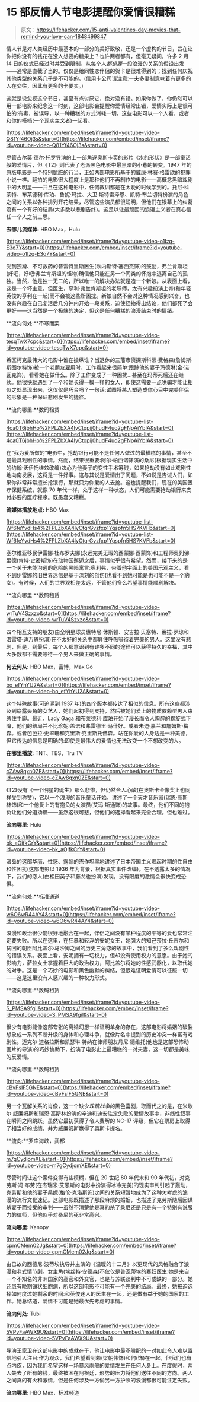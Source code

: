 # 15 部反情人节电影提醒你爱情很糟糕

> 原文：<https://lifehacker.com/15-anti-valentines-day-movies-that-remind-you-love-can-1848499847>

情人节是对人类经历中最基本的一部分的美好致敬，还是一个虚构的节日，旨在让你把你没有的钱花在没人想要的糖果上？也许两者都有，但毫无疑问，许多 2 月 14 日的仪式已经过时并受到限制，从每个人*都想要*一段浪漫的关系的假设出发——通常是直截了当的。仅仅是给同性恋伴侣的贺卡是很难得到的；找到任何庆祝其他类型的关系几乎是不可能的。(信用卡公司请注意:一夫多妻制意味着有更多的人在交往，因此有更多的卡要卖。)

这就是说忽视这个节日，甚至有点讨厌它，绝对没有错。如果你做了，你仍然可以用一部电影来纪念这一时刻，这部电影会提醒你爱情经常出错，爱情实际上是很可怕的:有毒，被误导，以一种糟糕的方式消耗一切。这些电影可以一个人看，或者和你的搭档(一个现实主义者)一起看。

 [https://lifehacker.com/embed/inset/iframe?id=youtube-video-Q81Yf46Oj3s&start=0](https://lifehacker.com/embed/inset/iframe?id=youtube-video-Q81Yf46Oj3s&start=0) 

尽管吉尔莫·德尔·托罗导演的上一部角逐奥斯卡奖的影片《水的形状》是一部童话般的爱情片，但《T2》则代表了老派黑色电影中最黑暗的小巷的转变。1947 年的原版电影是一个特别肮脏的行当，正如两部电影所基于的威廉·林赛·格雷欣的犯罪小说一样。翻拍的电影很大程度上是那种他们不再制作的电影——高概念黑暗戏剧中的大明星——并且在这种电影中，任何教训都是在太晚的时候学到的。托尼·科莱特、布莱德利·库珀、鲁妮·玛拉、大卫·斯特雷泽恩、凯特·布兰切特扮演的角色之间的关系以各种排列开花结果，尽管这些演员都很聪明，但他们在银幕上的纠葛没有一个有好的结局(大多数以悲剧告终)。这足以让最顽固的浪漫主义者在真心信任一个人之前三思。

**去哪儿流媒体:** HBO Max，Hulu

 [https://lifehacker.com/embed/inset/iframe?id=youtube-video-o1Izq-E3o7Y&start=0](https://lifehacker.com/embed/inset/iframe?id=youtube-video-o1Izq-E3o7Y&start=0) 

受到狡猾、不可救药的普雷特里斯医生(欧内斯特·塞西杰饰)的鼓励，弗兰肯斯坦(好吧，好吧:弗兰肯斯坦的怪物)确信他只能在另一个同类的怀抱中逃离自己的孤独。当然，他是独一无二的，所以唯一的解决办法就是造一个新娘。从表面上看，这是一个坏主意，但医生，亨利·弗兰肯斯坦的老导师，太有兴趣扮演上帝(和年轻英俊的亨利在一起)而不会被这些所困扰。新娘自然不会对这种情况感到兴奋，也没有兴趣在自己复活后几分钟内开始一段关系，迫使怪物得出结论，他们都死了会更好——这当然是一个极端的决定，但这是任何糟糕的浪漫结束时的情绪。

**流向何处:**不寒而栗

 [https://lifehacker.com/embed/inset/iframe?id=youtube-video-tesqTwX7cpc&start=0](https://lifehacker.com/embed/inset/iframe?id=youtube-video-tesqTwX7cpc&start=0) 

希区柯克最伟大的电影中谁在操纵谁？当退休的三藩市侦探斯科蒂·费格森(詹姆斯·斯图尔特饰)被一个老朋友雇用时，工作看起来很简单:跟踪他的妻子玛德琳(金·诺瓦克饰)，看看她在做什么。除了工作变成了一种困扰...甚至在玛蒂死后还在继续。他很快就遇到了一个和她长得一模一样的女人，即使这需要一点哄骗才能让相似之处显现出来，这仅仅是巧合吗？一句话:试图将某人塑造成你心目中完美伴侣的形象是一种保证悲剧发生的捷径。

**流向哪里:**数码租赁

 [https://lifehacker.com/embed/inset/iframe?id=youtube-list-4ca0T6jbhHo%2FPLZbXA4lyCtqpij0hudF4uo2gFNpAiYbIA&start=0](https://lifehacker.com/embed/inset/iframe?id=youtube-list-4ca0T6jbhHo%2FPLZbXA4lyCtqpij0hudF4uo2gFNpAiYbIA&start=0) 

在“我为爱所做的”电影中，抢劫银行可能不是任何人做过的最糟糕的事情，甚至不是最具戏剧性的事情。然而，结果很重要:阿尔·帕西诺饰演的桑尼(根据现实生活中的约翰·沃伊托维兹改编)决心为他妻子的变性手术筹钱，如果抢劫没有如此戏剧性地向南发展，这将是一件好事。这与其说是爱情出了问题，不如说是告诫人们，如果你非常非常擅长抢银行，那就只为你爱的人去抢。这也提醒我们，现在的美国医疗保健系统，就像 70 年代一样，处于这样一种状态，人们可能需要抢劫银行来支付必要的医疗程序。既愚蠢又糟糕。

**流媒体播放地点:** HBO Max

 [https://lifehacker.com/embed/inset/iframe?id=youtube-list-Wf6feYvdHs4%2FPLZbXA4lyCtqrGvzfxp1Yqspfn5HS7KVFb&start=0](https://lifehacker.com/embed/inset/iframe?id=youtube-list-Wf6feYvdHs4%2FPLZbXA4lyCtqrGvzfxp1Yqspfn5HS7KVFb&start=0) 

塞尔维亚移民伊雷娜·杜布罗夫娜(永远完美无瑕的西蒙娜·西蒙饰)和工程师奥列佛·里德(肯特·史密斯饰)在动物园邂逅之后，事情似乎很有希望。然而，接下来的是一个关于未能沟通的危险的黑暗寓言:奥利弗，带着他字面上的美国乐观主义，看不到伊雷娜的旧世界迷信是基于深刻的创伤(也看不到她可能是也可能不是一个豹女)。有时候，人们的世界观相差太远，不管他们多么希望事情能顺利解决。

**流向哪里:**数码租赁

 [https://lifehacker.com/embed/inset/iframe?id=youtube-video-wrTuV4Szxzo&start=0](https://lifehacker.com/embed/inset/iframe?id=youtube-video-wrTuV4Szxzo&start=0) 

四个相互支持的朋友(由全明星球员惠特尼·休斯顿、安吉拉·贝塞特、莱拉·罗琼和洛雷塔·迪万恩扮演)在不太好的关系中都屏住呼吸等待着完美的男人。这里没有悲剧，但是，到最后，每个人都意识到有许多不同的途径可以获得持久的幸福，其中大多数都不需要等待一个男人来做正确的事情。

**何去何从:** HBO Max，富博，Max Go

 [https://lifehacker.com/embed/inset/iframe?id=youtube-video-bo_efYhYU2A&start=0](https://lifehacker.com/embed/inset/iframe?id=youtube-video-bo_efYhYU2A&start=0) 

这个特殊故事(可追溯到 1937 年)的四个版本都传达了相似的信息。所有这些都涉及到崭露头角的女艺人，她们起初得到支持，然后被她们爱上的物质依赖型男人束缚住手脚。最近，Lady Gaga 和布莱德利·库珀开始了漫长而令人陶醉的螺旋式下降，他们的结局并不比珍妮·盖诺和弗雷德里·马什好。或者朱迪·嘉兰和詹姆斯·梅森。或者芭芭拉·史翠珊和克里斯·克里斯托佛森。站在你爱的人身边是一种美德，但它传达的信息是明确的:即使是最伟大的爱情也无法改变一个不想改变的人。

**在哪里播放:** TNT、TBS、Tru TV

 [https://lifehacker.com/embed/inset/iframe?id=youtube-video-cZAw8qxn0ZE&start=0](https://lifehacker.com/embed/inset/iframe?id=youtube-video-cZAw8qxn0ZE&start=0) 

《T2》没有《一个明星的诞生》那么悲惨，但仍然令人心酸(在奥斯卡金像奖上也同样受到称赞)，它以一个浪漫的音乐童话开始，讲述了一个天才音乐家(瑞恩·高斯林饰)和一个他爱上的有抱负的女演员(艾玛·斯通饰)的故事。最终，他们不同的抱负让他们分道扬镳——虽然这很可悲，但他们的选择看起来完全合理。但也难过。

**流向哪里:** Hulu

 [https://lifehacker.com/embed/inset/iframe?id=youtube-video-bk_aOjfkCrY&start=0](https://lifehacker.com/embed/inset/iframe?id=youtube-video-bk_aOjfkCrY&start=0) 

渚岛的这部华丽、性感、露骨的杰作坦率地讲述了日本帝国主义崛起时期的性自由和性困扰(这部电影以 1936 年为背景，根据真实事件改编)。在不透露太多的情况下，我们的恋人(由松田英子和藤龙也扮演)发现，没有限度的激情会很快变成恐惧。

**流向何处:**标准通道

 [https://lifehacker.com/embed/inset/iframe?id=youtube-video-w6O6wR44AY4&start=0](https://lifehacker.com/embed/inset/iframe?id=youtube-video-w6O6wR44AY4&start=0) 

浪漫和政治很少能很好地融合在一起，伴侣之间没有某种程度的平等的爱也常常注定要失败。所以在这里，在狂暴和轻浮的安妮女王，她强大的知己莎拉·丘吉尔和贫困的朝臣阿比盖尔·马沙姆之间的历史三角恋的故事中，我们看到了多么戏剧性的错误关系。表面上看，安妮拥有一切权力，但却没有使用权力的意愿。由于她的影响力，萨拉女士掌握着巨大的政治权力，阿比盖尔将她的性感武器化，以取代她的对手。这是一个巧妙的电影和黑色幽默的纠结，但很难证明爱情可以征服一切——这是这里没有人感兴趣的一种权力形式。

**流向哪里:**数码租赁

 [https://lifehacker.com/embed/inset/iframe?id=youtube-video-S_PMSA9fgiI&start=0](https://lifehacker.com/embed/inset/iframe?id=youtube-video-S_PMSA9fgiI&start=0) 

很少有电影能像这部夸张的离婚幻想一样证明单身的存在，这部电影将婚姻的破裂想象成一系列不断升级的身体和心理斗争，就像片名中提到的历史冲突一样富有戏剧性。迈克尔·道格拉斯和凯瑟琳·特纳在律师朋友丹尼·德维托(他也是这部恐怖动画片的导演)的巧妙协助下，扮演了电影史上最糟糕的一对夫妻，这一切都是美味的反爱情。

**流向哪里:**数码租赁

 [https://lifehacker.com/embed/inset/iframe?id=youtube-video-cBvFsIF5GNE&start=0](https://lifehacker.com/embed/inset/iframe?id=youtube-video-cBvFsIF5GNE&start=0) 

另一个瓦解关系的肖像，这一个缺少*玫瑰战争*的黑色喜剧，取而代之的是，在米歇尔·威廉姆斯和瑞恩·高斯林扮演的辛迪和迪安注定失败的爱情故事中，非线性叙事在瞬间之间跳跃。虽然它最初获得了令人费解的 NC-17 评级，但它在票房上取得了相当好的成绩，并为威廉姆斯赢得了奥斯卡提名。

**流向:**罗库海峡，武都

 [https://lifehacker.com/embed/inset/iframe?id=youtube-video-m7gCydjomXE&start=0](https://lifehacker.com/embed/inset/iframe?id=youtube-video-m7gCydjomXE&start=0) 

尽管时间让这个案件变得有些模糊，但在 20 世纪 80 年代末和 90 年代初，对克劳斯·冯·布劳(在杰瑞米·艾恩斯的电影中扮演得冰冷完美)的现实审判引起了轰动，克劳斯和他的妻子桑妮(格伦·克洛斯饰)之间的关系短暂地成为了这种欠考虑的浪漫的流行文化速记。这部电影既描述了那段麻烦的婚姻，也描述了克劳斯随后因谋杀妻子而接受的审判——虽然不清楚他是真的杀了桑尼还是只是有一个特别有说服力的律师，但他似乎对桑尼的死非常高兴。

**流向哪里:** Kanopy

 [https://lifehacker.com/embed/inset/iframe?id=youtube-video-cpmCMem02Jg&start=0](https://lifehacker.com/embed/inset/iframe?id=youtube-video-cpmCMem02Jg&start=0) 

由已故的西德尼·波蒂埃执导并主演的《温暖的十二月》以更现代的风格融合了浪漫和老式情节剧。女主角(埃丝特·安德森)不仅仅是普瓦蒂埃的寡妇医生:她是来自一个不知名的非洲国家的高官和外交官，也是与苏联谈判中不可或缺的一部分。她还患有晚期镰状细胞病，所以这部电影不可能有一个完美的结局。最终，她被迫选择如何度过她剩余的时间:和英俊迷人的医生在一起，还是做有益于她的国家的工作。她总结道，爱情不可能是她最优先考虑的事情。

**流向何处:** Tubi

 [https://lifehacker.com/embed/inset/iframe?id=youtube-video-5VPvFaAWX9U&start=0](https://lifehacker.com/embed/inset/iframe?id=youtube-video-5VPvFaAWX9U&start=0) 

导演王家卫在这部电影中的成就在于，他让电影中最不般配的一对如此令人难以置信地引人注目:作为观众，我们希望看到赖(梁朝伟饰)和何(饰)在一起，但我们也有点内疚，因为我们希望这样一场暴风雨般的爱情发生在任何人身上。在度假时，两人失去了所有的钱，最终被困在阿根廷，形势的压力将他们送往不同的方向。两人之间真的有火和激情，但是任何涉及一方偷另一方护照的浪漫都很可能注定失败。

**流向哪里:** HBO Max，标准频道